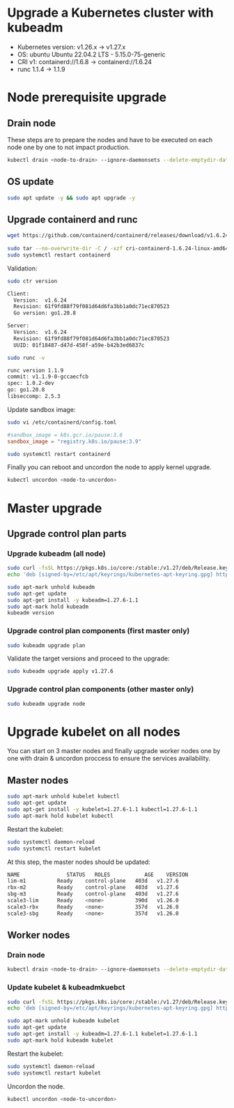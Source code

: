 # Upgrade a Kubernetes cluster with kubeadm

- Kubernetes version: v1.26.x -> v1.27.x
- OS: ubuntu Ubuntu 22.04.2 LTS - 5.15.0-75-generic
- CRI v1: containerd://1.6.8 -> containerd://1.6.24
- runc 1.1.4 -> 1.1.9

# Node prerequisite upgrade

## Drain node

These steps are to prepare the nodes and have to be executed on each node one by one to not impact production.

```bash
kubectl drain <node-to-drain> --ignore-daemonsets --delete-emptydir-data
```

## OS update

```bash
sudo apt update -y && sudo apt upgrade -y
```

## Upgrade containerd and runc

```bash
wget https://github.com/containerd/containerd/releases/download/v1.6.24/cri-containerd-1.6.24-linux-amd64.tar.gz
 
sudo tar --no-overwrite-dir -C / -xzf cri-containerd-1.6.24-linux-amd64.tar.gz
sudo systemctl restart containerd
```

Validation:
``` bash
sudo ctr version
```
```bash
Client:
  Version:  v1.6.24
  Revision: 61f9fd88f79f081d64d6fa3bb1a0dc71ec870523
  Go version: go1.20.8

Server:
  Version:  v1.6.24
  Revision: 61f9fd88f79f081d64d6fa3bb1a0dc71ec870523
  UUID: 01f18487-d47d-458f-a59e-b42b3ed6837c
```
```bash
sudo runc -v
```
```bash
runc version 1.1.9
commit: v1.1.9-0-gccaecfcb
spec: 1.0.2-dev
go: go1.20.8
libseccomp: 2.5.3
```

Update sandbox image:
```bash
sudo vi /etc/containerd/config.toml
```
```toml
#sandbox_image = k8s.gcr.io/pause:3.6
sandbox_image = "registry.k8s.io/pause:3.9"
```
```bash
sudo systemctl restart containerd
```

Finally you can reboot and uncordon the node to apply kernel upgrade.
```bash
kubectl uncordon <node-to-uncordon>
```

# Master upgrade

## Upgrade control plan parts

### Upgrade kubeadm (all node)
```bash
sudo curl -fsSL https://pkgs.k8s.io/core:/stable:/v1.27/deb/Release.key | sudo gpg --dearmor -o /etc/apt/keyrings/kubernetes-apt-keyring.gpg
echo 'deb [signed-by=/etc/apt/keyrings/kubernetes-apt-keyring.gpg] https://pkgs.k8s.io/core:/stable:/v1.27/deb/ /' | sudo tee /etc/apt/sources.list.d/kubernetes.list

sudo apt-mark unhold kubeadm
sudo apt-get update
sudo apt-get install -y kubeadm=1.27.6-1.1
sudo apt-mark hold kubeadm
kubeadm version
```

### Upgrade control plan components (first master only)

```bash
sudo kubeadm upgrade plan
```

Validate the target versions and proceed to the upgrade:
```bash
sudo kubeadm upgrade apply v1.27.6
```

### Upgrade control plan components (other master only)

```bash
sudo kubeadm upgrade node
```

# Upgrade kubelet on all nodes

You can start on 3 master nodes and finally upgrade worker nodes one by one with drain & uncordon proccess to ensure the services availability.

## Master nodes

```bash
sudo apt-mark unhold kubelet kubectl
sudo apt-get update
sudo apt-get install -y kubelet=1.27.6-1.1 kubectl=1.27.6-1.1
sudo apt-mark hold kubelet kubectl
```
Restart the kubelet:
```bash
sudo systemctl daemon-reload
sudo systemctl restart kubelet
```

At this step, the master nodes should be updated:
```bash
NAME               STATUS   ROLES           AGE    VERSION
lim-m1          Ready    control-plane   403d   v1.27.6
rbx-m2          Ready    control-plane   403d   v1.27.6
sbg-m3          Ready    control-plane   403d   v1.27.6
scale3-lim      Ready    <none>          390d   v1.26.0
scale3-rbx      Ready    <none>          357d   v1.26.0
scale3-sbg      Ready    <none>          357d   v1.26.0
```

## Worker nodes

### Drain node
```bash
kubectl drain <node-to-drain> --ignore-daemonsets --delete-emptydir-data
```

### Update kubelet & kubeadmkuebct  

```bash
sudo curl -fsSL https://pkgs.k8s.io/core:/stable:/v1.27/deb/Release.key | sudo gpg --dearmor -o /etc/apt/keyrings/kubernetes-apt-keyring.gpg
echo 'deb [signed-by=/etc/apt/keyrings/kubernetes-apt-keyring.gpg] https://pkgs.k8s.io/core:/stable:/v1.27/deb/ /' | sudo tee /etc/apt/sources.list.d/kubernetes.list

sudo apt-mark unhold kubeadm kubelet
sudo apt-get update
sudo apt-get install -y kubeadm=1.27.6-1.1 kubelet=1.27.6-1.1
sudo apt-mark hold kubeadm kubelet
```

Restart the kubelet:
```bash
sudo systemctl daemon-reload
sudo systemctl restart kubelet
```

Uncordon the node.
```bash
kubectl uncordon <node-to-uncordon>
```
